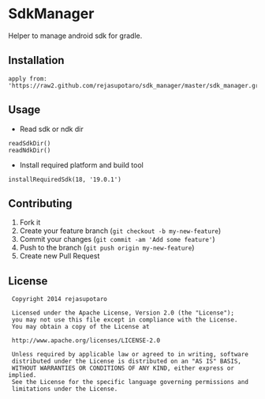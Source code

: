 # SdkManager

Helper to manage android sdk for gradle.

## Installation

```
apply from: 'https://raw2.github.com/rejasupotaro/sdk_manager/master/sdk_manager.gradle'
```

## Usage

- Read sdk or ndk dir

```
readSdkDir()
readNdkDir()
```

- Install required platform and build tool

```
installRequiredSdk(18, '19.0.1')
```


## Contributing

1. Fork it
2. Create your feature branch (`git checkout -b my-new-feature`)
3. Commit your changes (`git commit -am 'Add some feature'`)
4. Push to the branch (`git push origin my-new-feature`)
5. Create new Pull Request

## License

```
 Copyright 2014 rejasupotaro

 Licensed under the Apache License, Version 2.0 (the "License");
 you may not use this file except in compliance with the License.
 You may obtain a copy of the License at

 http://www.apache.org/licenses/LICENSE-2.0

 Unless required by applicable law or agreed to in writing, software
 distributed under the License is distributed on an "AS IS" BASIS,
 WITHOUT WARRANTIES OR CONDITIONS OF ANY KIND, either express or implied.
 See the License for the specific language governing permissions and
 limitations under the License.
```
